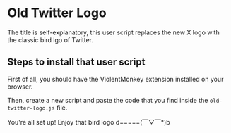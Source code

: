 # Old Twitter Logo

The title is self-explanatory, this user script replaces the new X logo with the classic bird lgo of Twitter.

## Steps to install that user script

First of all, you should have the ViolentMonkey extension installed on your browser.

Then, create a new script and paste the code that you find inside the `old-twitter-logo.js` file.

You're all set up! Enjoy that bird logo d=====(￣▽￣*)b